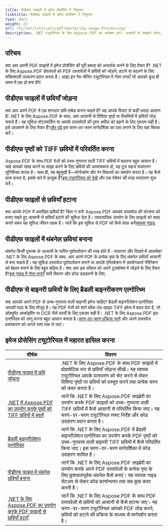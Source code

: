 ```yaml
---
title: पीडीएफ फाइलों में इमेज प्रोसेसिंग में निपुणता
linktitle: पीडीएफ फाइलों में इमेज प्रोसेसिंग में निपुणता
type: docs
weight: 22
url: /hi/net/tutorials/pdf/mastering-image-Processing/
description: .NET ट्यूटोरियल के लिए Aspose.PDF का अन्वेषण करें। आसानी से समझने योग्य, SEO-अनुकूलित गाइड और कोड उदाहरणों के साथ PDF फ़ाइलों में छवियों को जोड़ना, परिवर्तित करना और प्रबंधित करना सीखें।
---
```

## परिचय

क्या आप अपनी PDF फ़ाइलों में इमेज प्रोसेसिंग की पूरी क्षमता को अनलॉक करने के लिए तैयार हैं? .NET के लिए Aspose.PDF डेवलपर्स को PDF दस्तावेज़ों में छवियों को जोड़ने, हटाने या बदलने के लिए शक्तिशाली उपकरण प्रदान करता है। आइए इन गेम-चेंजिंग ट्यूटोरियल में गोता लगाएँ जो आपको कुछ ही समय में एक प्रो बना देंगे!

## पीडीएफ फाइलों में छवियाँ जोड़ना  

 क्या आप अपने PDF में एक शानदार छवि एम्बेड करना चाहते हैं? यह आपके विचार से कहीं ज़्यादा आसान है! .NET के लिए Aspose.PDF के साथ, आप आसानी से विशिष्ट पृष्ठों या स्थितियों में छवियाँ जोड़ सकते हैं। यह सुविधा वॉटरमार्किंग या आपके दस्तावेज़ों की दृश्य अपील को बढ़ाने के लिए एकदम सही है। इसे आज़माने के लिए तैयार हैं?[और पढ़ें](./adding-image/) इस चरण-दर-चरण मार्गदर्शिका का पता लगाने के लिए यहां क्लिक करें।

## पीडीएफ पृष्ठों को TIFF छवियों में परिवर्तित करना  

Aspose.PDF के साथ PDF पेजों को उच्च-गुणवत्ता वाली TIFF छवियों में बदलना बहुत आसान है। चाहे आपको संग्रह करने या साझा करने के लिए छवियों की आवश्यकता हो, यह टूल सहज रूपांतरण सुनिश्चित करता है। साथ ही, यह बहुमुखी है—मोनोक्रोम और रंग विकल्पों का समर्थन करता है। यह कैसे काम करता है, इसके बारे में उत्सुक हैं?[इस ट्यूटोरियल को देखें](./convert-pages-to-tiff-images/) और एक पेशेवर की तरह रूपांतरण शुरू करें।

## पीडीएफ फाइलों से छवियाँ हटाना  

 क्या आपके PDF में अवांछित छवियाँ हैं? चिंता न करें! Aspose.PDF आपको दस्तावेज़ की संरचना को बनाए रखते हुए आसानी से छवियाँ हटाने की सुविधा देता है। व्यावसायिक उपयोग के लिए फ़ाइलों को साफ़ करते समय यह सुविधा जीवन रक्षक है। जानें कि इस सुविधा से PDF को कैसे साफ़ करें[व्यापक गाइड](./delete-images-from-pdf-files/).  

## पीडीएफ फाइलों में थंबनेल छवियां बनाना  

थंबनेल किसी पुस्तक के अध्यायों के त्वरित पूर्वावलोकन की तरह होते हैं - मददगार और दिखने में आकर्षक! .NET के लिए Aspose.PDF के साथ, आप अपने PDF के प्रत्येक पृष्ठ के लिए थंबनेल छवियाँ आसानी से बना सकते हैं। यह सुविधा दस्तावेज़ पूर्वावलोकन बनाने या आपके एप्लिकेशन में उपयोगकर्ता नेविगेशन को बेहतर बनाने के लिए बहुत बढ़िया है। क्या आप इस कौशल को अपने टूलबॉक्स में जोड़ने के लिए तैयार हैं?[इस गाइड में गोता लगाएँ](./creating-thumbnail-images/) सभी विवरण और कोड उदाहरणों के लिए.

## पीडीएफ से बाइनरी छवियों के लिए ब्रैडली बाइनरीकरण एल्गोरिथ्म  

 क्या आपको अपने PDF से उच्च-गुणवत्ता वाली बाइनरी इमेज चाहिए? ब्रैडली बाइनरीज़ेशन एल्गोरिदम आपकी मदद के लिए मौजूद है। यह PDF पेजों को शार्प ब्लैक-एंड-व्हाइट TIFF इमेज में बदल देता है, जो डॉक्यूमेंट आर्काइविंग या OCR जैसे कार्यों के लिए एकदम सही है। .NET के लिए Aspose.PDF इस एल्गोरिदम को लागू करना बहुत आसान बनाता है।[चरण-दर-चरण प्रक्रिया जानें](./bradley-binarization-algorithm/) और अपने दस्तावेज़ प्रसंस्करण को अगले स्तर तक ले जाएं।

## इमेज प्रोसेसिंग ट्यूटोरियल में महारत हासिल करना
| शीर्षक | विवरण |
| --- | --- | 
| [पीडीएफ फाइल में छवि जोड़ना](./adding-image/) | .NET के लिए Aspose.PDF के साथ PDF फ़ाइलों में प्रोग्रामेटिक रूप से छवियाँ जोड़ना सीखें। यह व्यापक ट्यूटोरियल आपके वातावरण को सेट करने से लेकर विशिष्ट पृष्ठों पर छवियों को प्रस्तुत करने तक प्रत्येक चरण को कवर करता है। |  
| [.NET में Aspose.PDF का उपयोग करके पृष्ठों को TIFF छवियों में बदलें](./convert-pages-to-tiff-images/) | जानें कि .NET के लिए Aspose.PDF लाइब्रेरी का उपयोग करके PDF फ़ाइलों को उच्च-गुणवत्ता वाली TIFF छवियों में कैसे आसानी से परिवर्तित किया जाए। यह चरण-दर-चरण ट्यूटोरियल स्पष्ट निर्देश और कोड उदाहरण प्रदान करता है। |  
| [ब्रैडली बाइनरीज़ेशन एल्गोरिदम](./bradley-binarization-algorithm/) | जानें कि .NET के लिए Aspose.PDF में ब्रैडली बाइनरीज़ेशन एल्गोरिदम का उपयोग करके PDF पृष्ठों को उच्च-गुणवत्ता वाली बाइनरी TIFF छवियों में कैसे परिवर्तित किया जाए। इस चरण-दर-चरण मार्गदर्शिका में कोड उदाहरण शामिल है। |   
| [पीडीएफ फाइल में थंबनेल छवियाँ बनाना](./creating-thumbnail-images/) | जानें कि .NET के लिए Aspose.PDF लाइब्रेरी का उपयोग करके अपने PDF दस्तावेज़ों के प्रत्येक पृष्ठ के लिए कुशलतापूर्वक थंबनेल कैसे बनाएं। यह व्यापक गाइड सेटअप से लेकर कोड कार्यान्वयन तक सब कुछ कवर करती है। |  
| [.NET के लिए Aspose.PDF का उपयोग करके PDF फ़ाइलों से छवियाँ हटाएँ](./delete-images-from-pdf-files/) | जानें कि .NET के लिए Aspose.PDF के साथ PDF दस्तावेज़ों से छवियों को आसानी से कैसे हटाया जाए। यह चरण-दर-चरण ट्यूटोरियल आपको PDF लोड करने, छवियों को हटाने की प्रक्रिया के माध्यम से मार्गदर्शन करता है। |  